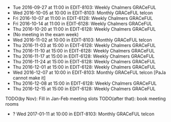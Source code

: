 * Tue 2016-09-27 at 11:00 in EDIT-8103: Weekly Chalmers GRACeFUL
* Wed 2016-10-05 at 10:00 in EDIT-8103: Monthly GRACeFUL telcon
* Fri 2016-10-07 at 11:00 in EDIT-6128: Weekly Chalmers GRACeFUL
* Fri 2016-10-14 at 11:00 in EDIT-6128: Weekly Chalmers GRACeFUL
* Thu 2016-10-20 at 11:00 in EDIT-6128: Weekly Chalmers GRACeFUL
* (No meeting in the exam week)
* Wed 2016-11-02 at 10:00 in EDIT-8103: Monthly GRACeFUL telcon
* Thu 2016-11-03 at 15:00 in EDIT-6128: Weekly Chalmers GRACeFUL
* Thu 2016-11-10 at 15:00 in EDIT-6128: Weekly Chalmers GRACeFUL
* Thu 2016-11-17 at 15:00 in EDIT-6128: Weekly Chalmers GRACeFUL
* Thu 2016-11-24 at 15:00 in EDIT-6128: Weekly Chalmers GRACeFUL
* Thu 2016-12-01 at 15:00 in EDIT-6128: Weekly Chalmers GRACeFUL
* Wed 2016-12-07 at 10:00 in EDIT-8103: Monthly GRACeFUL telcon [PaJa cannot make it]
* Thu 2016-12-08 at 15:00 in EDIT-6128: Weekly Chalmers GRACeFUL
* Thu 2016-12-15 at 15:00 in EDIT-6128: Weekly Chalmers GRACeFUL

TODO(by Nov): Fill in Jan-Feb meeting slots
TODO(after that): book meeting rooms

* ? Wed 2017-01-11 at 10:00 in EDIT-8103: Monthly GRACeFUL telcon
